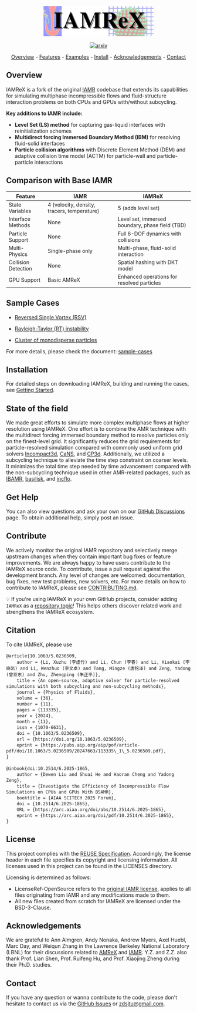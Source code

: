 <div align="center">
<img src="./README_figures/IAMReX.png" alt="title" width="300">
<p align="center">
  <a href="https://arxiv.org/abs/2408.14140">
  <img src="https://img.shields.io/badge/arXiv-2408.14140-blue" alt="arxiv">
  </a>
</p>


[Overview](#Overview) -
[Features](#Features) -
[Examples](#Examples) -
[Install](#Install) -
[Acknowledgements](#Acknowledgements) -
[Contact](#Contact)

</div>


## Overview

IAMReX is a fork of the original [IAMR](https://github.com/AMReX-Fluids/IAMR) codebase that extends its capabilities for simulating multiphase incompressible flows and fluid-structure interaction problems on both CPUs and GPUs with/without subcycling. 

**Key additions to IAMR include:**
- **Level Set (LS) method** for capturing gas-liquid interfaces with reinitialization schemes
- **Multidirect forcing Immersed Boundary Method (IBM)** for resolving fluid-solid interfaces
- **Particle collision algorithms** with Discrete Element Method (DEM) and adaptive collision time model (ACTM) for particle-wall and particle-particle interactions

## Comparison with Base IAMR

| Feature | IAMR | IAMReX |
|---------|------|--------|
| State Variables | 4 (velocity, density, tracers, temperature) | 5 (adds level set) |
| Interface Methods | None | Level set, immersed boundary, phase field (TBD) |
| Particle Support | None | Full 6-DOF dynamics with collisions |
| Multi-Physics | Single-phase only | Multi-phase, fluid-solid interaction |
| Collision Detection | None | Spatial hashing with DKT model |
| GPU Support | Basic AMReX | Enhanced operations for resolved particles |

## Sample Cases

- [Reversed Single Vortex (RSV)](./Tutorials/RSV/)

- [Rayleigh-Taylor (RT) instability](./Tutorials/RayleighTaylor_LS/)

- [Cluster of monodisperse particles](./Tutorials/Monodisperse/)

For more details, please check the document: [sample-cases](https://ruohai0925.github.io/IAMReX/Introduction_Chapter.html#sample-cases)

## Installation

For detailed steps on downloading IAMReX, building and running the cases, see [Getting Started](https://ruohai0925.github.io/IAMReX/Getting_Started.html).

## State of the field

We made great efforts to simulate more complex multiphase flows at higher resolution using IAMReX. One effort is to combine the AMR technique with the multidirect forcing immersed boundary method to resolve particles only on the finest-level grid. It significantly reduces the grid requirements for particle-resolved simulation compared with commonly used uniform grid solvers [Incompact3d](https://github.com/xcompact3d/Incompact3d), [CaNS](https://github.com/CaNS-World/CaNS), and [CP3d](https://github.com/GongZheng-Justin/CP3d). Additionally, we utilized a subcycling technique to alleviate the time step constraint on coarser levels. It minimizes the total time step needed by time advancement compared with the non-subcycling technique used in other AMR-related packages, such as [IBAMR](https://github.com/IBAMR/IBAMR.git), [basilisk](http://basilisk.fr/), and [incflo](https://github.com/AMReX-Fluids/incflo.git).

## Get Help

You can also view questions
and ask your own on our [GitHub Discussions](https://github.com/ruohai0925/IAMReX/discussions) page.
To obtain additional help, simply post an issue.

## Contribute

We actively monitor the original IAMR repository and selectively merge upstream changes when they contain important bug fixes or feature improvements. We are always happy to have users contribute to the IAMReX source code. To
contribute, issue a pull request against the development branch.
Any level of changes are welcomed: documentation, bug fixes, new test problems,
new solvers, etc. For more details on how to contribute to IAMReX, please see
[CONTRIBUTING.md](CONTRIBUTING.md).

💡 If you're using IAMReX in your own GitHub projects, consider adding `IAMReX`
as a [repository topic](https://docs.github.com/en/repositories/managing-your-repositorys-settings-and-features/customizing-your-repository/classifying-your-repository-with-topics)!
This helps others discover related work and strengthens the IAMReX ecosystem.

## Citation

To cite IAMReX, please use

```
@article{10.1063/5.0236509,
    author = {Li, Xuzhu (李虚竹) and Li, Chun (李春) and Li, Xiaokai (李晓凯) and Li, Wenzhuo (李文卓) and Tang, Mingze (唐铭泽) and Zeng, Yadong (曾亚东) and Zhu, Zhengping (朱正平)},
    title = {An open-source, adaptive solver for particle-resolved simulations with both subcycling and non-subcycling methods},
    journal = {Physics of Fluids},
    volume = {36},
    number = {11},
    pages = {113335},
    year = {2024},
    month = {11},
    issn = {1070-6631},
    doi = {10.1063/5.0236509},
    url = {https://doi.org/10.1063/5.0236509},
    eprint = {https://pubs.aip.org/aip/pof/article-pdf/doi/10.1063/5.0236509/20247663/113335\_1\_5.0236509.pdf},
}

@inbook{doi:10.2514/6.2025-1865,
    author = {Dewen Liu and Shuai He and Haoran Cheng and Yadong Zeng},
    title = {Investigate the Efficiency of Incompressible Flow Simulations on CPUs and GPUs With BSAMR},
    booktitle = {AIAA SCITECH 2025 Forum},
    doi = {10.2514/6.2025-1865},
    URL = {https://arc.aiaa.org/doi/abs/10.2514/6.2025-1865},
    eprint = {https://arc.aiaa.org/doi/pdf/10.2514/6.2025-1865},
}

```

## License

This project complies with the [REUSE Specification](https://reuse.software/). Accordingly, the license header in each file specifies its copyright and licensing information. All licenses used in this project can be found in the LICENSES directory.

Licensing is determined as follows:

* LicenseRef-OpenSource refers to the [original IAMR license](https://github.com/AMReX-Fluids/IAMR/blob/development/OpenSource.txt), applies to all files originating from IAMR and any modifications made to them. 
* All new files created from scratch for IAMReX are licensed under the BSD-3-Clause.  

## Acknowledgements

We are grateful to Ann Almgren, Andy Nonaka, Andrew Myers, Axel Huebl, Marc Day, and Weiqun Zhang in the Lawrence Berkeley National Laboratory (LBNL) for their discussions related to [AMReX](https://github.com/AMReX-Codes/amrex) and [IAMR](https://github.com/AMReX-Fluids/IAMR). Y.Z. and Z.Z. also thank Prof. Lian Shen, Prof. Ruifeng Hu, and Prof. Xiaojing Zheng during their Ph.D. studies.

## Contact

If you have any question or wanna contribute to the code, please don't hesitate to contact us via the [GitHub Issues](https://github.com/ruohai0925/IAMReX/issues) or zdsjtu@gmail.com.
